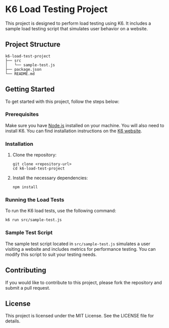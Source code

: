 # K6 Load Testing Project

This project is designed to perform load testing using K6. It includes a sample load testing script that simulates user behavior on a website.

## Project Structure

```
k6-load-test-project
├── src
│   └── sample-test.js
├── package.json
└── README.md
```

## Getting Started

To get started with this project, follow the steps below:

### Prerequisites

Make sure you have [Node.js](https://nodejs.org/) installed on your machine. You will also need to install K6. You can find installation instructions on the [K6 website](https://k6.io/docs/getting-started/installation).

### Installation

1. Clone the repository:
   ```
   git clone <repository-url>
   cd k6-load-test-project
   ```

2. Install the necessary dependencies:
   ```
   npm install
   ```

### Running the Load Tests

To run the K6 load tests, use the following command:

```
k6 run src/sample-test.js
```

### Sample Test Script

The sample test script located in `src/sample-test.js` simulates a user visiting a website and includes metrics for performance testing. You can modify this script to suit your testing needs.

## Contributing

If you would like to contribute to this project, please fork the repository and submit a pull request.

## License

This project is licensed under the MIT License. See the LICENSE file for details.